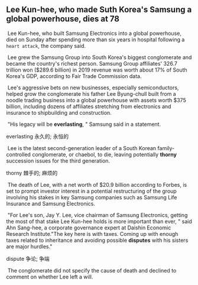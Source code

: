 ## Lee Kun-hee, who made Suth Korea's Samsung a global powerhouse, dies at 78

​		Lee Kun-hee, who built Samsung Electronics into a global powerhouse, died on Sunday after spending more than six years in hospital following a `heart attack`, the company said.

​		Lee grew the Samsung Group into South Korea's biggest conglomerate and became the country's richest person. Samsung Group affiliates' 326.7 trillion won ($289.6 billion) in 2019 revenue was worth about 17% of South Korea's GDP, according to Fair Trade Commission data.

​		Lee's aggressive bets on new businesses, especially semiconductors, helped grow the conglomerate his father Lee Byung-chull built from a noodle trading business into a global powerhouse with assets worth $375 billion, including dozens of affiliates stretching from electronics and insurance to shipbuilding and construction.

​		"His legacy will be **everlasting**, " Samsung said in a statement.

everlasting  永久的; 永恒的

​		Lee is the latest second-generation leader of a South Korean family-controlled conglomerate, or chaebol, to die, leaving potentially **thorny** succession issues for the third generation.

thorny  棘手的; 麻烦的

​		The death of Lee, with a net worth of $20.9 billion according to Forbes, is set to prompt investor interest in a potential restructuring of the group involving his stakes in key Samsung companies such as Samsung Life Insurance and Samsung Electronics.

​		"For Lee's son, Jay Y. Lee, vice chairman of Samsung Electronics, getting the most of that stake Lee Kun-hee holds is more important than ever, " said Ahn Sang-hee, a corporate governance expert at Daishin Economic Research Institute."The key here is with taxes. Coming up with enough taxes related to inheritance and avoiding possible **disputes** with his sisters are major hurdles."

dispute  争论; 争端

​		The conglomerate did not specify the cause of death and declined to comment on whether Lee left a will.